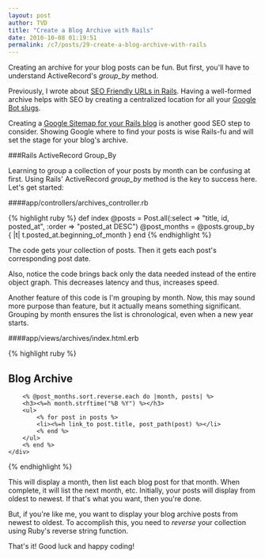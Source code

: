```yaml
---
layout: post
author: TVD
title: "Create a Blog Archive with Rails"
date: 2010-10-08 01:19:51
permalink: /c7/posts/29-create-a-blog-archive-with-rails
---
```


Creating an archive for your blog posts can be fun. But first, you'll have to understand ActiveRecord's *group_by* method. 

Previously, I wrote about [SEO Friendly URLs in Rails][1]. Having a well-formed archive helps with SEO by creating a centralized location for all your [Google Bot slugs][2].

Creating a [Google Sitemap for your Rails blog][3] is another good SEO step to consider. Showing Google where to find your posts is wise Rails-fu and will set the stage for your blog's archive.

###Rails ActiveRecord Group_By

Learning to group a collection of your posts by month can be confusing at first. Using Rails' ActiveRecord *group_by* method is the key to success here. Let's get started:

####app/controllers/archives_controller.rb

{% highlight ruby %}
    def index
        @posts = Post.all(:select => "title, id, posted_at", :order => "posted_at DESC")
        @post_months = @posts.group_by { |t| t.posted_at.beginning_of_month }
    end
{% endhighlight %}

The code gets your collection of posts. Then it gets each post's corresponding post date. 

Also, notice the code brings back only the data needed instead of the entire object graph. This decreases latency and thus, increases speed.

Another feature of this code is I'm grouping by month. Now, this may sound more purpose than feature, but it actually means something significant. Grouping by month ensures the list is chronological, even when a new year starts.

####app/views/archives/index.html.erb

{% highlight ruby %}
    <div class="archives">
    	<h2>Blog Archive</h2>
    	
    	<% @post_months.sort.reverse.each do |month, posts| %>
    	<h3><%=h month.strftime("%B %Y") %></h3>
    	<ul>
    		<% for post in posts %>
    		<li><%=h link_to post.title, post_path(post) %></li>
    		<% end %>
    	</ul>
    	<% end %>
    </div>
{% endhighlight %}

This will display a month, then list each blog post for that month. When complete, it will list the next month, etc. Initially, your posts will display from oldest to newest. If that's what you want, then you're done. 

But, if you're like me, you want to display your blog archive posts from newest to oldest. To accomplish this, you need to *reverse* your collection using Ruby's reverse string function.

That's it! Good luck and happy coding!


  [1]: http://techoctave.com/c7/posts/26-seo-friendly-urls-in-rails
  [2]: http://techoctave.com/c7/archives
  [3]: http://techoctave.com/c7/posts/10-scream-seo-karma-with-a-google-sitemap-for-your-rails-blog



